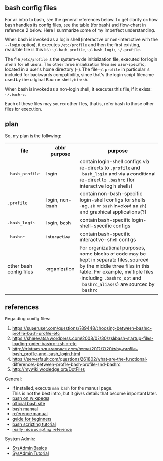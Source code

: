 ## bash config files

For an intro to bash, see the general references below.  To get clarity on how
bash handles its config files, see the table (for bash) and flow-chart in
reference 2 below.  Here I summarize some of my imperfect understanding.

When bash is invoked as a login shell (interactive or non-interactive with the
`--login` option), it executes `/etc/profile` and then the first existing,
readable file in this list: `~/.bash_profile`, `~/.bash_login`, `~/.profile`.

The file `/etc/profile` is the system-wide initialization file, executed for
login shells for all users.  The other three initialization files are
user-specific, located in a user's home directory (<code>~</code>).  The file
`~/.profile` in particular is included for backwards compatibility, since that's
the login script filename used by the original Bourne shell `/bin/sh`.

When bash is invoked as a non-login shell, it executes this file, if it exists:
`~/.bashrc`.

Each of these files may `source` other files, that is, refer bash to those other
files for execution.


## plan

So, my plan is the following:

<table>
  <tbody>
    <tr>
      <th> file         </th>
      <th> abbr purpose </th>
      <th> purpose      </th>
    </tr>
    <tr>
      <td>  <code>.bash_profile</code>
      </td>
      <td>  login
      </td>
      <td>  contain login-shell configs via re-directs to <code>.profile</code>
            and <code>.bash_login</code> and via a conditional re-direct to
            <code>.bashrc</code> (for interactive login shells)
      </td>
    </tr>
    <tr>
      <td>  <code>.profile</code>
      </td>
      <td>  login, non-bash
      </td>
      <td>  contain non-bash-specific login-shell configs for shells (eg,
            <code>sh</code> or <code>bash</code> invoked as <code>sh</code>)
            and graphical applications(?)
      </td>
    </tr>
    <tr>
      <td>  <code>.bash_login</code>
      </td>
      <td>  login, bash
      </td>
      <td>  contain bash-specific login-shell-specific configs
      </td>
    </tr>
    <tr>
      <td> <code>.bashrc</code>
      </td>
      <td>  interactive
      </td>
      <td>  contain bash-specific interactive-shell configs
      </td>
    </tr>
    <tr>
      <td>  other bash config files
      </td>
      <td>  organization
      </td>
      <td>  For organizational purposes, some blocks of code may be kept in
            separate files, sourced by the middle three files in this table.
            For example, multiple files (including <code>.bashrc_opt</code> and
            <code>.bashrc_aliases</code>) are sourced by <code>.bashrc</code>.
      </td>
    </tr>
  </tbody>
</table>


## references

Regarding config files:

1. https://superuser.com/questions/789448/choosing-between-bashrc-profile-bash-profile-etc
2. https://shreevatsa.wordpress.com/2008/03/30/zshbash-startup-files-loading-order-bashrc-zshrc-etc
3. http://tristram.squarespace.com/home/2012/7/20/why-profile-bash_profile-and-bash_login.html
4. https://serverfault.com/questions/261802/what-are-the-functional-differences-between-profile-bash-profile-and-bashrc
5. http://mywiki.wooledge.org/DotFiles

General:

* If installed, execute `man bash` for the manual page.  
   This is not the best intro, but it gives details that become important later.
* [bash on Wikipedia](https://en.wikipedia.org/wiki/Bash_(Unix_shell))
* [official bash site](https://www.gnu.org/software/bash/)
* [bash manual](https://www.gnu.org/software/bash/manual)
* [reference manual](https://tiswww.case.edu/php/chet/bash/bashref.html)
* [guide for beginners](http://tldp.org/LDP/Bash-Beginners-Guide/html/index.html)
* [bash scripting tutorial](https://linuxconfig.org/bash-scripting-tutorial-for-beginners)
* [really nice scripting reference](https://devhints.io/bash)

System Admin:

* [SysAdmin Basics](https://www.linode.com/docs/tools-reference/linux-system-administration-basics/)
* [SysAdmin Tutorial](https://www.tutorialspoint.com/linux_admin/)

